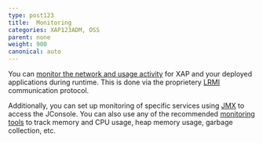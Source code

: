 ```yaml
---
type: post123
title:  Monitoring
categories: XAP123ADM, OSS
parent: none
weight: 900
canonical: auto
---
```






 You can [monitor the network and usage activity](./monitoring-network-activity.html) for XAP and your deployed applications during runtime. This is done via the proprietery [LRMI](./tuning-communication-protocol.html) communication protocol.
 
 Additionally, you can set up monitoring of specific services using [JMX](./space-jmx-management.html) to access the JConsole. You can also use any of the recommended [monitoring tools](./suggested-monitoring-tools.html) to track memory and CPU usage, heap memory usage, garbage collection, etc.




